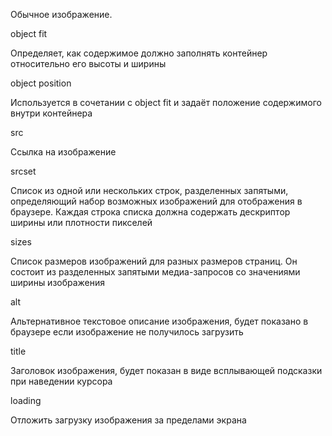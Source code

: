 Обычное изображение.

object fit

Определяет, как содержимое должно заполнять контейнер относительно его высоты и ширины

object position

Используется в сочетании с object fit и задаёт положение содержимого внутри контейнера

src

Ссылка на изображение

srcset

Список из одной или нескольких строк, разделенных запятыми, определяющий набор возможных изображений для отображения в браузере. Каждая строка списка должна содержать дескриптор ширины или плотности пикселей

sizes

Список размеров изображений для разных размеров страниц. Он состоит из разделенных запятыми медиа-запросов со значениями ширины изображения

alt

Альтернативное текстовое описание изображения, будет показано в браузере если изображение не получилось загрузить

title

Заголовок изображения, будет показан в виде всплывающей подсказки при наведении курсора

loading

Отложить загрузку изображения за пределами экрана